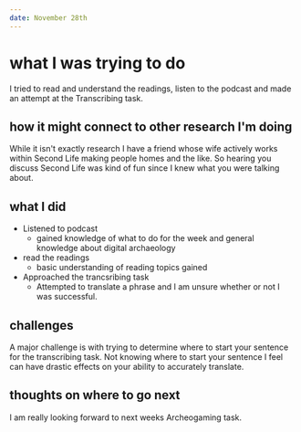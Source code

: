 ```yaml
---
date: November 28th
---
```


# what I was trying to do
I tried to read and understand the readings, listen to the podcast and made an attempt at the Transcribing task.

## how it might connect to other research I'm doing
While it isn't exactly research I have a friend whose wife actively works within Second Life making people homes and the like. So hearing you discuss Second Life was kind of fun since I knew what you were talking about.

## what I did

+ Listened to podcast
	+ gained knowledge of what to do for the week and general knowledge about digital archaeology
+ read the readings
	+ basic understanding of reading topics gained
+ Approached the trancsribing task
	+ Attempted to translate a phrase and I am unsure whether or not I was successful.

## challenges 
A major challenge is with trying to determine where to start your sentence for the transcribing task. Not knowing where to start your sentence I feel can have drastic effects on your ability to accurately translate.
## thoughts on where to go next
I am really looking forward to next weeks Archeogaming task.
